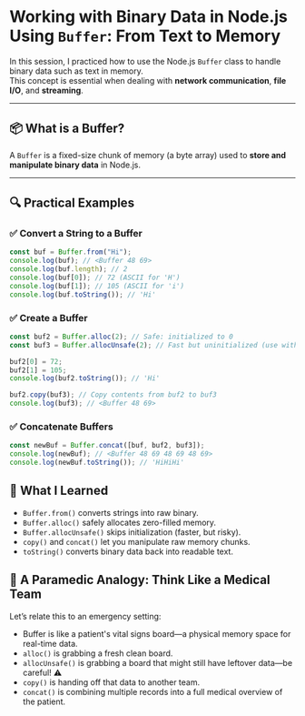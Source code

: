 # Working with Binary Data in Node.js Using `Buffer`: From Text to Memory

In this session, I practiced how to use the Node.js `Buffer` class to handle binary data such as text in memory.  
This concept is essential when dealing with **network communication**, **file I/O**, and **streaming**.

---

## 📦 What is a Buffer?

A `Buffer` is a fixed-size chunk of memory (a byte array) used to **store and manipulate binary data** in Node.js.

---

## 🔍 Practical Examples

### ✅ Convert a String to a Buffer

```javascript
const buf = Buffer.from("Hi");
console.log(buf); // <Buffer 48 69>
console.log(buf.length); // 2
console.log(buf[0]); // 72 (ASCII for 'H')
console.log(buf[1]); // 105 (ASCII for 'i')
console.log(buf.toString()); // 'Hi'
```

### ✅ Create a Buffer

```javascript
const buf2 = Buffer.alloc(2); // Safe: initialized to 0
const buf3 = Buffer.allocUnsafe(2); // Fast but uninitialized (use with caution)

buf2[0] = 72;
buf2[1] = 105;
console.log(buf2.toString()); // 'Hi'

buf2.copy(buf3); // Copy contents from buf2 to buf3
console.log(buf3); // <Buffer 48 69>
```

### ✅ Concatenate Buffers

```javascript
const newBuf = Buffer.concat([buf, buf2, buf3]);
console.log(newBuf); // <Buffer 48 69 48 69 48 69>
console.log(newBuf.toString()); // 'HiHiHi'
```

## 🧠 What I Learned

- `Buffer.from()` converts strings into raw binary.
- `Buffer.alloc()` safely allocates zero-filled memory.
- `Buffer.allocUnsafe()` skips initialization (faster, but risky).
- `copy()` and `concat()` let you manipulate raw memory chunks.
- `toString()` converts binary data back into readable text.

## 🏥 A Paramedic Analogy: Think Like a Medical Team

Let’s relate this to an emergency setting:

- Buffer is like a patient's vital signs board—a physical memory space for real-time data.
- `alloc()` is grabbing a fresh clean board.
- `allocUnsafe()` is grabbing a board that might still have leftover data—be careful! ⚠️
- `copy()` is handing off that data to another team.
- `concat()` is combining multiple records into a full medical overview of the patient.
